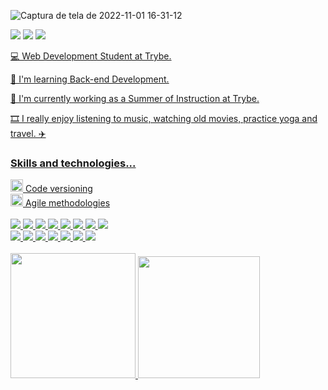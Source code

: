 ![Captura de tela de 2022-11-01 16-31-12](https://user-images.githubusercontent.com/98956659/199322057-0ba030e0-96c1-4886-bc4a-0fbadb2b3537.png)

  <a href = "mailto:perinotolarissa@gmail.com"><img src="https://img.icons8.com/clouds/100/000000/gmail.png"/></a>
  <a href="http://www.linkedin.com/in/larissaperinoto" target="_blank"><img src="https://img.icons8.com/clouds/100/000000/linkedin.png"/></a> 
  <a href="https://open.spotify.com/user/22wksmrmnf6bbakqayxq3koli?si=2569e795c8a54365"><img src="https://img.icons8.com/clouds/100/000000/spotify.png"/>

<div>

  💻 Web Development Student at Trybe. 
  
  🎯 I'm learning Back-end Development.
  
  🌱 I'm currently working as a Summer of Instruction at Trybe.
  
  🎞️ I really enjoy listening to music, watching old movies, practice yoga and travel. ✈️

</div>

### **Skills and technologies**...
  
    
<div>
  <div>
    <img src="https://user-images.githubusercontent.com/25181517/117364277-fc4eb280-aebd-11eb-8769-a3583c6a2037.png" width="20px"> Code versioning
  </div>
  <div>
    <img src="https://cdn-icons-png.flaticon.com/512/4727/4727486.png" width="20px"> Agile methodologies
  </div>
</div>
  
  </br>

<div> 
  <img src="https://img.shields.io/badge/CSS3-1572B6?style=for-the-badge&logo=css3&logoColor=white">
  <img src="https://img.shields.io/badge/HTML5-E34F26?style=for-the-badge&logo=html5&logoColor=white">
  <img src="https://img.shields.io/badge/JavaScript-F7DF1E?style=for-the-badge&logo=javascript&logoColor=black"> 
  <img src="https://img.shields.io/badge/Jest-C21325?style=for-the-badge&logo=jest&logoColor=white">
  <img src="https://img.shields.io/badge/Bootstrap-563D7C?style=for-the-badge&logo=bootstrap&logoColor=white">
  <img src="https://img.shields.io/badge/React-20232A?style=for-the-badge&logo=react&logoColor=61DAFB">
  <img src="https://img.shields.io/badge/Redux-593D88?style=for-the-badge&logo=redux&logoColor=white">
  <img src="https://img.shields.io/badge/React_Router-CA4245?style=for-the-badge&logo=react-router&logoColor=white">
</div>
  
<div> 
  <img src="https://img.shields.io/badge/Docker-2CA5E0?style=for-the-badge&logo=docker&logoColor=white">
  <img src="https://img.shields.io/badge/Node.js-339933?style=for-the-badge&logo=nodedotjs&logoColor=white">
  <img src="https://img.shields.io/badge/MySQL-005C84?style=for-the-badge&logo=mysql&logoColor=white"> 
  <img src="https://img.shields.io/badge/Sequelize-52B0E7?style=for-the-badge&logo=Sequelize&logoColor=white">
  <img src="https://img.shields.io/badge/Mocha-8D6748?style=for-the-badge&logo=Mocha&logoColor=white">
  <img src="https://img.shields.io/badge/TypeScript-007ACC?style=for-the-badge&logo=typescript&logoColor=white">
   <img src="https://img.shields.io/badge/JWT-000000?style=for-the-badge&logo=JSON%20web%20tokens&logoColor=white">
</div>
  
</br>

<div>
  <img height="200em" src="https://github-profile-summary-cards.vercel.app/api/cards/profile-details?username=larissaperinoto&theme=vue">
  <img height="195em" src="https://media.tenor.com/-6m2vqRjKDEAAAAj/geek-girl.gif" />
</div>
